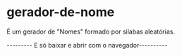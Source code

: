 # gerador-de-nome
É um gerador de "Nomes" formado por silabas aleatórias. 

--------- E só baixar e abrir com o navegador----------
